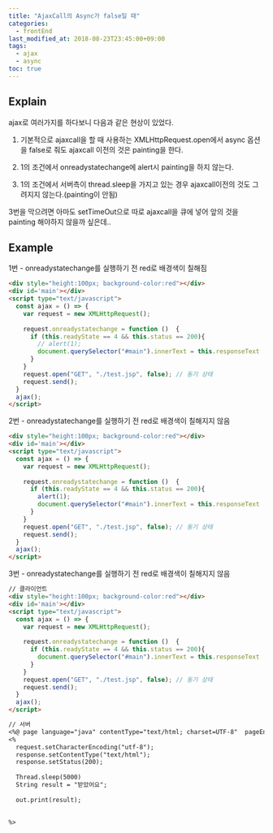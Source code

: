 ```yaml
---
title: "AjaxCall의 Async가 false일 때"
categories: 
  - frontEnd
last_modified_at: 2018-08-23T23:45:00+09:00
tags:
  - ajax
  - async
toc: true
---
```


## Explain

ajax로 여러가지를 하다보니 다음과 같은 현상이 있었다.

1. 기본적으로 ajaxcall을 할 때 사용하는 XMLHttpRequest.open에서 async 옵션을 false로 줘도 ajaxcall 이전의 것은 painting을 한다.

2. 1의 조건에서 onreadystatechange에 alert시 painting을 하지 않는다.  

3. 1의 조건에서 서버측이 thread.sleep을 가지고 있는 경우 ajaxcall이전의 것도 그려지지 않는다.(painting이 안됨)

3번을 막으려면 아마도 setTimeOut으로 따로 ajaxcall을 큐에 넣어 앞의 것을 painting 해야하지 않을까 싶은데..


## Example
1번 - onreadystatechange를 실행하기 전 red로 배경색이 칠해짐
```markdown 
<div style="height:100px; background-color:red"></div>
<div id='main'></div>
<script type="text/javascript">
  const ajax = () => {
    var request = new XMLHttpRequest();
    
    request.onreadystatechange = function ()  {
      if (this.readyState == 4 && this.status == 200){ 
        // alert(1);
        document.querySelector("#main").innerText = this.responseText
      }
    }
    request.open("GET", "./test.jsp", false); // 동기 상태
    request.send();
  }
  ajax();  
</script>
```

2번 - onreadystatechange를 실행하기 전 red로 배경색이 칠해지지 않음
```markdown 
<div style="height:100px; background-color:red"></div>
<div id='main'></div>
<script type="text/javascript">
  const ajax = () => {
    var request = new XMLHttpRequest();
    
    request.onreadystatechange = function ()  {
      if (this.readyState == 4 && this.status == 200){ 
        alert(1);
        document.querySelector("#main").innerText = this.responseText
      }
    }
    request.open("GET", "./test.jsp", false); // 동기 상태
    request.send();
  }
  ajax();  
</script>
```

3번 - onreadystatechange를 실행하기 전 red로 배경색이 칠해지지 않음
```markdown 
// 클라이언트
<div style="height:100px; background-color:red"></div>
<div id='main'></div>
<script type="text/javascript">
  const ajax = () => {
    var request = new XMLHttpRequest();
    
    request.onreadystatechange = function ()  {
      if (this.readyState == 4 && this.status == 200){
        document.querySelector("#main").innerText = this.responseText
      }
    }
    request.open("GET", "./test.jsp", false); // 동기 상태
    request.send();
  }
  ajax();  
</script>

// 서버
<%@ page language="java" contentType="text/html; charset=UTF-8"  pageEncoding="UTF-8"%>
<%
  request.setCharacterEncoding("utf-8");
  response.setContentType("text/html");
  response.setStatus(200);
  
  Thread.sleep(5000)
  String result = "받았어요";
  
  out.print(result);
  
  
%>
```